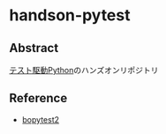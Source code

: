 # handson-pytest
## Abstract
[テスト駆動Python](https://www.shoeisha.co.jp/book/detail/9784798177458)のハンズオンリポジトリ

## Reference
- [bopytest2](https://pragprog.com/titles/bopytest2/python-testing-with-pytest-second-edition/)